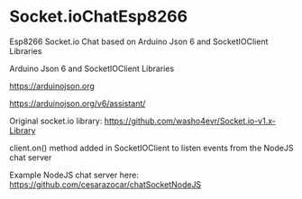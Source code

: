 # Socket.ioChatEsp8266

Esp8266 Socket.io Chat based on Arduino Json 6 and SocketIOClient Libraries

 Arduino Json 6 and SocketIOClient Libraries
 
 
https://arduinojson.org

https://arduinojson.org/v6/assistant/

Original socket.io library: https://github.com/washo4evr/Socket.io-v1.x-Library

client.on() method added in SocketIOClient to listen events from the NodeJS chat server

Example NodeJS chat server here: https://github.com/cesarazocar/chatSocketNodeJS

